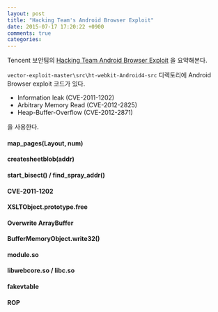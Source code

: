 ```yaml
---
layout: post
title: "Hacking Team's Android Browser Exploit"
date: 2015-07-17 17:20:22 +0900
comments: true
categories: 
---
```


Tencent 보안팀의 [Hacking Team Android Browser Exploit](https://translate.google.com/translate?sl=zh-CN&tl=en&js=y&prev=_t&hl=en&ie=UTF-8&u=http%3A%2F%2Fsecurity.tencent.com%2Findex.php%2Fblog%2Fmsg%2F87&edit-text=) 을 요약해본다.

`vector-exploit-master\src\ht-webkit-Android4-src` 디렉토리에 Android Browser exploit 코드가 있다.

* Information leak (CVE-2011-1202)
* Arbitrary Memory Read (CVE-2012-2825)
* Heap-Buffer-Overflow (CVE-2012-2871)

을 사용한다.

#### map_pages(Layout, num)

#### createsheetblob(addr)

#### start_bisect() / find_spray_addr()

#### CVE-2011-1202

#### XSLTObject.prototype.free

#### Overwrite ArrayBuffer

#### BufferMemoryObject.write32()

#### module.so

#### libwebcore.so / libc.so

#### fakevtable

#### ROP


